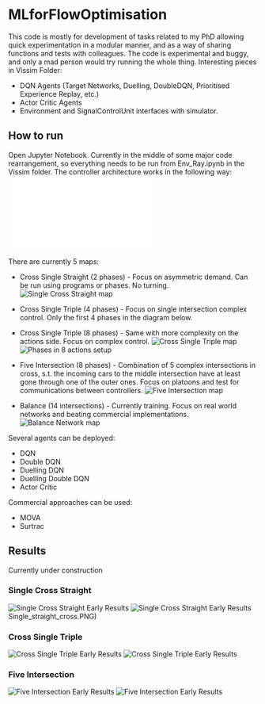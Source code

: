 # MLforFlowOptimisation
This code is mostly for development of tasks related to my PhD allowing quick experimentation in a modular manner, and as a way of sharing functions and tests with colleagues.
The code is experimental and buggy, and only a mad person would try running the whole thing.
Interesting pieces in Vissim Folder:
- DQN Agents (Target Networks, Duelling, DoubleDQN, Prioritised Experience Replay, etc.)
- Actor Critic Agents
- Environment and SignalControlUnit interfaces with simulator.

## How to run
Open Jupyter Notebook. Currently in the middle of some major code rearrangement, so everything needs to be run from Env_Ray.ipynb in the Vissim folder.
The controller architecture works in the following way:
 ![Controller Architecture](./md_pics/Interface2.pdf)


There are currently 5 maps:
 - Cross Single Straight (2 phases) - Focus on asymmetric demand. Can be run using programs or phases. No turning.
 ![Single Cross Straight map](./md_pics/Single_straight_cross.PNG)

 - Cross Single Triple (4 phases) - Focus on single intersection complex control. Only the first 4 phases in the diagram below.
 - Cross Single Triple (8 phases) - Same with more complexity on the actions side. Focus on complex control.
 ![Cross Single Triple map](./md_pics/Single_cross_triple.PNG)
 ![Phases in 8 actions setup](./md_pics/Triple_phase.PNG)
 
 - Five Intersection (8 phases) - Combination of 5 complex intersections in cross, s.t. the incoming cars to the middle intersection have at least gone through one of the outer ones. Focus on platoons and test for communications between controllers.
 ![Five Intersection map](./md_pics/Five_intersection.PNG)
 
 - Balance (14 intersections) - Currently training. Focus on real world networks and beating commercial implementations.
  ![Balance Network map](./md_pics/Balance.PNG)

 Several agents can be deployed:
 - DQN
 - Double DQN
 - Duelling DQN
 - Duelling Double DQN
 - Actor Critic
 
 Commercial approaches can be used:
 - MOVA
 - Surtrac

## Results
Currently under construction

### Single Cross Straight
 ![Single Cross Straight Early Results](./md_pics/SCS_Delay.png)
 ![Single Cross Straight Early Results](./md_pics/SCS_Stop_Delay.png)
Single_straight_cross.PNG)

### Cross Single Triple
 ![Cross Single Triple Early Results](./md_pics/SCT_Delay.png)
 ![Cross Single Triple Early Results](./md_pics/SCT_Stop_Delay.png)

### Five Intersection
 ![Five Intersection Early Results](./md_pics/FI_Delay2.png)
 ![Five Intersection Early Results](./md_pics/FI_Stop_Delay2.png)


